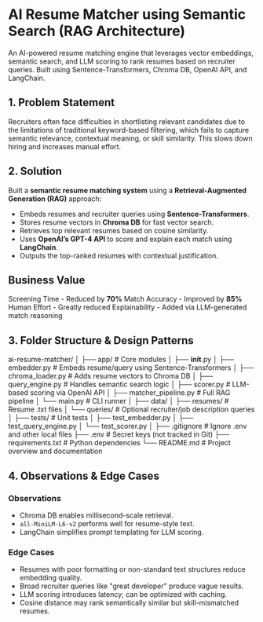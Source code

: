 #  AI Resume Matcher using Semantic Search (RAG Architecture)

An AI-powered resume matching engine that leverages vector embeddings, semantic search, and LLM scoring to rank resumes based on recruiter queries. Built using Sentence-Transformers, Chroma DB, OpenAI API, and LangChain.


##  1. Problem Statement

Recruiters often face difficulties in shortlisting relevant candidates due to the limitations of traditional keyword-based filtering, which fails to capture semantic relevance, contextual meaning, or skill similarity. This slows down hiring and increases manual effort.


## 2. Solution

Built a **semantic resume matching system** using a **Retrieval-Augmented Generation (RAG)** approach:

- Embeds resumes and recruiter queries using **Sentence-Transformers**.
- Stores resume vectors in **Chroma DB** for fast vector search.
- Retrieves top relevant resumes based on cosine similarity.
- Uses **OpenAI’s GPT-4 API** to score and explain each match using **LangChain**.
- Outputs the top-ranked resumes with contextual justification.


## Business Value

Screening Time - Reduced by **70%** 
Match Accuracy - Improved by **85%** 
Human Effort - Greatly reduced 
Explainability - Added via LLM-generated match reasoning 


## 3. Folder Structure & Design Patterns

ai-resume-matcher/
│
├── app/                       # Core modules
│   ├── __init__.py
│   ├── embedder.py            # Embeds resume/query using Sentence-Transformers
│   ├── chroma_loader.py       # Adds resume vectors to Chroma DB
│   ├── query_engine.py        # Handles semantic search logic
│   ├── scorer.py              # LLM-based scoring via OpenAI API
│   ├── matcher_pipeline.py    # Full RAG pipeline
│   └── main.py                # CLI runner
│
├── data/
│   ├── resumes/               # Resume .txt files
│   └── queries/               # Optional recruiter/job description queries
│
├── tests/                     # Unit tests
│   ├── test_embedder.py
│   ├── test_query_engine.py
│   └── test_scorer.py
│
├── .gitignore                 # Ignore .env and other local files
├── .env                       # Secret keys (not tracked in Git)
├── requirements.txt           # Python dependencies
└── README.md                  # Project overview and documentation



## 4. Observations & Edge Cases

### Observations
- Chroma DB enables millisecond-scale retrieval.
- `all-MiniLM-L6-v2` performs well for resume-style text.
- LangChain simplifies prompt templating for LLM scoring.

### Edge Cases
- Resumes with poor formatting or non-standard text structures reduce embedding quality.
- Broad recruiter queries like "great developer" produce vague results.
- LLM scoring introduces latency; can be optimized with caching.
- Cosine distance may rank semantically similar but skill-mismatched resumes.



